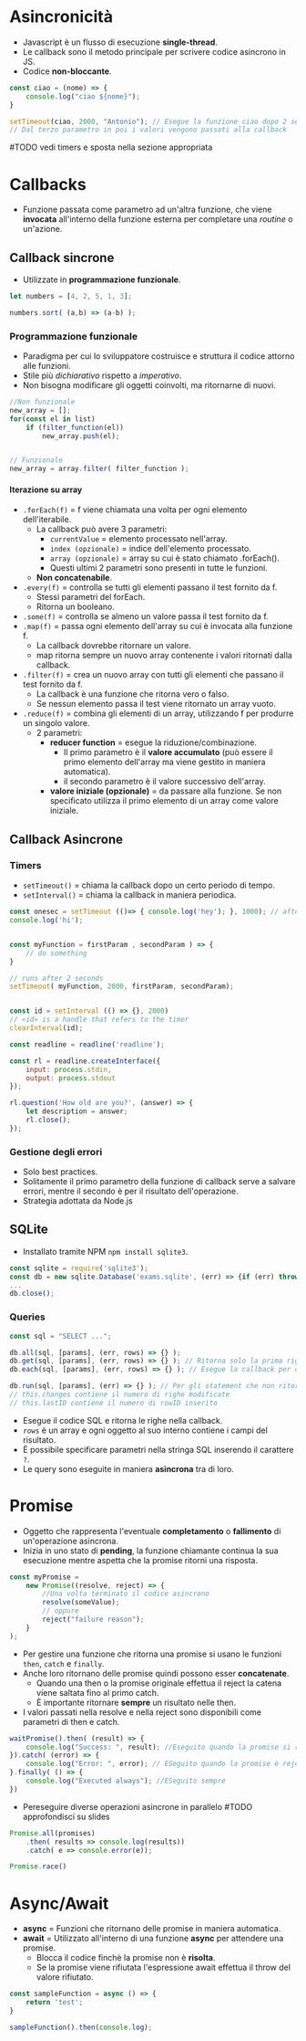 # Asincronicità
- Javascript è un flusso di esecuzione **single-thread**.
- Le callback sono il metodo principale per scrivere codice asincrono in JS.
- Codice **non-bloccante**.

```js
const ciao = (nome) => {
	console.log("ciao ${nome}");
}

setTimeout(ciao, 2000, "Antonio"); // Esegue la funzione ciao dopo 2 secondi
// Dal terzo parametro in poi i valori vengono passati alla callback
```
#TODO vedi timers e sposta nella sezione appropriata

# Callbacks
- Funzione passata come parametro ad un'altra funzione, che viene **invocata** all'interno della funzione esterna per completare una *routine* o un'azione.

## Callback sincrone
- Utilizzate in **programmazione funzionale**.
```js
let numbers = [4, 2, 5, 1, 3];

numbers.sort( (a,b) => (a-b) );
```

### Programmazione funzionale
- Paradigma per cui lo sviluppatore costruisce e struttura il codice attorno alle funzioni.
- Stile più *dichiarativo* rispetto a *imperativo*.
- Non bisogna modificare gli oggetti coinvolti, ma ritornarne di nuovi.

```js
//Non funzionale
new_array = [];
for(const el in list)
	if (filter_function(el))
		new_array.push(el);


// Funzionale
new_array = array.filter( filter_function );
```

#### Iterazione su array
- `.forEach(f)` = f viene chiamata una volta per ogni elemento dell'iterabile.
	- La callback può avere 3 parametri:
		- `currentValue` = elemento processato nell'array.
		- `index (opzionale)` = indice dell'elemento processato.
		- `array (opzionale)` = array su cui è stato chiamato .forEach().
		- Questi ultimi 2 parametri sono presenti in tutte le funzioni.
	- **Non concatenabile**.
- `.every(f)` = controlla se tutti gli elementi passano il test fornito da f.
	- Stessi parametri del forEach.
	- Ritorna un booleano.
- `.some(f)` = controlla se almeno un valore passa il test fornito da f.
- `.map(f)` = passa ogni elemento dell'array su cui è invocata alla funzione f.
	- La callback dovrebbe ritornare un valore.
	- map ritorna sempre un nuovo array contenente i valori ritornati dalla callback.
- `.filter(f)` = crea un nuovo array con tutti gli elementi che passano il test fornito da f.
	- La callback è una funzione che ritorna vero o falso.
	- Se nessun elemento passa il test viene ritornato un array vuoto.
- `.reduce(f)` = combina gli elementi di un array, utilizzando f per produrre un singolo valore.
	- 2 parametri:
		- **reducer function** =  esegue la riduzione/combinazione.
			- Il primo parametro è il **valore accumulato** (può essere il primo elemento dell'array ma viene gestito in maniera automatica).
			- il secondo parametro è il valore successivo dell'array.
		- **valore iniziale (opzionale)** = da passare alla funzione. Se non specificato utilizza il primo elemento di un array come valore iniziale.

## Callback Asincrone
### Timers
- `setTimeout()` = chiama la callback dopo un certo periodo di tempo.
- `setInterval()` = chiama la callback in maniera periodica.
```js
const onesec = setTimeout (()=> { console.log('hey'); }, 1000); // after 1s
console.log('hi');


const myFunction = firstParam , secondParam ) => {
	// do something
}

// runs after 2 seconds
setTimeout( myFunction, 2000, firstParam, secondParam);


const id = setInterval (() => {}, 2000)
// «id» is a handle that refers to the timer
clearInterval(id);


```

```js
const readline = readline('readline');

const rl = readline.createInterface({
	input: process.stdin,
	output: process.stdout
});

rl.question('How old are you?', (answer) => {
	let description = answer;
	rl.close();
});
```

### Gestione degli errori
- Solo best practices.
- Solitamente il primo parametro della funzione di callback serve a salvare errori, mentre il secondo è per il risultato dell'operazione.
- Strategia adottata da Node.js

## SQLite
- Installato tramite NPM `npm install sqlite3`.

```js
const sqlite = require('sqlite3');
const db = new sqlite.Database('exams.sqlite', (err) => {if (err) throw err});
...
db.close();
```

### Queries
```js
const sql = "SELECT ...";

db.all(sql, [params], (err, rows) => {} );
db.get(sql, [params], (err, rows) => {} ); // Ritorna solo la prima riga
db.each(sql, [params], (err, rows) => {} ); // Esegue la callback per ogni row

db.run(sql, [params], (err) => {} ); // Per gli statement che non ritornano valore
// this.changes contiene il numero di righe modificate
// this.lastID contiene il numero di rowID inserìto
```
- Esegue il codice SQL e ritorna le righe nella callback.
- `rows` è un array e ogni oggetto al suo interno contiene i campi del risultato.
- È possibile specificare parametri nella stringa SQL inserendo il carattere `?`.
- Le query sono eseguite in maniera **asincrona** tra di loro.

# Promise
- Oggetto che rappresenta l'eventuale **completamento** o **fallimento** di un'operazione asincrona.
- Inizia in uno stato di **pending**, la funzione chiamante continua la sua esecuzione mentre aspetta che la promise ritorni una risposta.
```js
const myPromise = 
	new Promise((resolve, reject) => {
		//Una volta terminato il codice asincrono
		resolve(someValue);
		// oppure
		reject("failure reason");
	}		
);
```

- Per gestire una funzione che ritorna una promise si usano le funzioni `then`, `catch` e `finally`.
- Anche loro ritornano delle promise quindi possono esser **concatenate**.
	- Quando una then o la promise originale effettua il reject la catena viene saltata fino al primo catch.
	- È importante ritornare **sempre** un risultato nelle then.
- I valori passati nella resolve e nella reject sono disponibili come parametri di then e catch.

```js
waitPromise().then( (result) => {
	console.log("Success: ", result); //Eseguito quando la promise si resolved
}).catch( (error) => {
	console.log("Error: ", error); // ESeguito quando la promise è rejected
}.finally( () => {
	console.log("Executed always"); //ESeguito sempre
})
```

- Pereseguire diverse operazioni asincrone in parallelo
#TODO approfondisci su slides

```js
Promise.all(promises)
	.then( results => console.log(results))
	.catch( e => console.error(e));

Promise.race()
```

# Async/Await
- **async** = Funzioni che ritornano delle promise in maniera automatica.
- **await** = Utilizzato all'interno di una funzione **async** per attendere una promise.
	- Blocca il codice finchè la promise non è **risolta**.
	- Se la promise viene rifiutata l'espressione await effettua il throw del valore rifiutato.

```js
const sampleFunction = async () => {
	return 'test';
}

sampleFunction().then(console.log);
```
